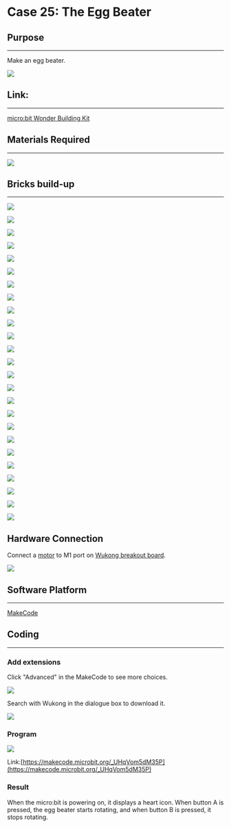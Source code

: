 ﻿# Case 25: The Egg Beater

## Purpose
---
Make an egg beater.

![](https://wiki-media-ef.oss-cn-hongkong.aliyuncs.com//images/Wonder-Building-Kit-case-25-01.png)

## Link:
---
[micro:bit Wonder Building Kit](https://www.elecfreaks.com/micro-bit-wonder-building-kit-without-micro-bit-board.html)

## Materials Required
---
![](https://wiki-media-ef.oss-cn-hongkong.aliyuncs.com//images/Wonder-Building-Kit-step-case-25-01.png)


## Bricks build-up
---

![](https://wiki-media-ef.oss-cn-hongkong.aliyuncs.com//images/Wonder-Building-Kit-step-case-25-02.png)

![](https://wiki-media-ef.oss-cn-hongkong.aliyuncs.com//images/Wonder-Building-Kit-step-case-25-03.png)

![](https://wiki-media-ef.oss-cn-hongkong.aliyuncs.com//images/Wonder-Building-Kit-step-case-25-04.png)

![](https://wiki-media-ef.oss-cn-hongkong.aliyuncs.com//images/Wonder-Building-Kit-step-case-25-05.png)

![](https://wiki-media-ef.oss-cn-hongkong.aliyuncs.com//images/Wonder-Building-Kit-step-case-25-06.png)

![](https://wiki-media-ef.oss-cn-hongkong.aliyuncs.com//images/Wonder-Building-Kit-step-case-25-07.png)

![](https://wiki-media-ef.oss-cn-hongkong.aliyuncs.com//images/Wonder-Building-Kit-step-case-25-08.png)

![](https://wiki-media-ef.oss-cn-hongkong.aliyuncs.com//images/Wonder-Building-Kit-step-case-25-09.png)

![](https://wiki-media-ef.oss-cn-hongkong.aliyuncs.com//images/Wonder-Building-Kit-step-case-25-10.png)

![](https://wiki-media-ef.oss-cn-hongkong.aliyuncs.com//images/Wonder-Building-Kit-step-case-25-11.png)

![](https://wiki-media-ef.oss-cn-hongkong.aliyuncs.com//images/Wonder-Building-Kit-step-case-25-12.png)

![](https://wiki-media-ef.oss-cn-hongkong.aliyuncs.com//images/Wonder-Building-Kit-step-case-25-13.png)

![](https://wiki-media-ef.oss-cn-hongkong.aliyuncs.com//images/Wonder-Building-Kit-step-case-25-14.png)

![](https://wiki-media-ef.oss-cn-hongkong.aliyuncs.com//images/Wonder-Building-Kit-step-case-25-15.png)

![](https://wiki-media-ef.oss-cn-hongkong.aliyuncs.com//images/Wonder-Building-Kit-step-case-25-16.png)

![](https://wiki-media-ef.oss-cn-hongkong.aliyuncs.com//images/Wonder-Building-Kit-step-case-25-17.png)

![](https://wiki-media-ef.oss-cn-hongkong.aliyuncs.com//images/Wonder-Building-Kit-step-case-25-18.png)

![](https://wiki-media-ef.oss-cn-hongkong.aliyuncs.com//images/Wonder-Building-Kit-step-case-25-19.png)

![](https://wiki-media-ef.oss-cn-hongkong.aliyuncs.com//images/Wonder-Building-Kit-step-case-25-20.png)

![](https://wiki-media-ef.oss-cn-hongkong.aliyuncs.com//images/Wonder-Building-Kit-step-case-25-21.png)

![](https://wiki-media-ef.oss-cn-hongkong.aliyuncs.com//images/Wonder-Building-Kit-step-case-25-22.png)

![](https://wiki-media-ef.oss-cn-hongkong.aliyuncs.com//images/Wonder-Building-Kit-step-case-25-23.png)

![](https://wiki-media-ef.oss-cn-hongkong.aliyuncs.com//images/Wonder-Building-Kit-step-case-25-24.png)

![](https://wiki-media-ef.oss-cn-hongkong.aliyuncs.com//images/Wonder-Building-Kit-step-case-25-25.png)

![](https://wiki-media-ef.oss-cn-hongkong.aliyuncs.com//images/Wonder-Building-Kit-step-case-25-26.png)

## Hardware Connection

Connect a [motor](https://www.elecfreaks.com/geekservo-motor-2kg-compatible-with-lego.html) to M1 port on [Wukong breakout board](https://www.elecfreaks.com/wukong-board-with-lego-holder-for-micro-bit.html).

![](https://wiki-media-ef.oss-cn-hongkong.aliyuncs.com//images/Wonder-Building-Kit-case-25-06.png)

## Software Platform
---
[MakeCode](https://makecode.microbit.org/)

## Coding
---
### Add extensions
Click "Advanced" in the MakeCode to see more choices.

![](https://wiki-media-ef.oss-cn-hongkong.aliyuncs.com//images/Wonder-Building-Kit-case-21-02.png)

Search with Wukong in the dialogue box to download it.

![](https://wiki-media-ef.oss-cn-hongkong.aliyuncs.com//images/Wonder-Building-Kit-case-21-03.png)





### Program

![](https://wiki-media-ef.oss-cn-hongkong.aliyuncs.com//images/Wonder-Building-Kit-case-25-04.png)

Link:[https://makecode.microbit.org/_UHqVom5dM35P](https://makecode.microbit.org/_UHqVom5dM35P)

### Result

When the micro:bit is powering on, it displays a heart icon. When button A is pressed, the egg beater starts rotating, and when button B is pressed, it stops rotating.
